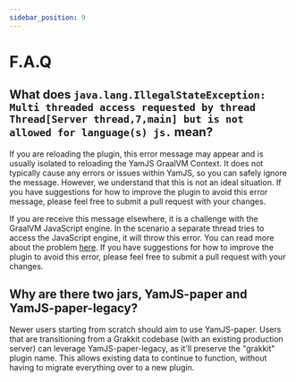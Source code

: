 ```yaml
---
sidebar_position: 9
---
```


# F.A.Q

## What does `java.lang.IllegalStateException: Multi threaded access requested by thread Thread[Server thread,7,main] but is not allowed for language(s) js.` mean?

If you are reloading the plugin, this error message may appear and is usually isolated to reloading the YamJS GraalVM Context. It does not typically cause any errors or issues within YamJS, so you can safely ignore the message. However, we understand that this is not an ideal situation. If you have suggestions for how to improve the plugin to avoid this error message, please feel free to submit a pull request with your changes.

If you are receive this message elsewhere, it is a challenge with the GraalVM JavaScript engine. In the scenario a separate thread tries to access the JavaScript engine, it will throw this error. You can read more about the problem [here](https://www.graalvm.org/latest/reference-manual/js/Multithreading/). If you have suggestions for how to improve the plugin to avoid this error, please feel free to submit a pull request with your changes.

## Why are there two jars, YamJS-paper and YamJS-paper-legacy?

Newer users starting from scratch should aim to use YamJS-paper. Users that are transitioning from a Grakkit codebase (with an existing production server) can leverage YamJS-paper-legacy, as it'll preserve the "grakkit" plugin name. This allows existing data to continue to function, without having to migrate everything over to a new plugin.
